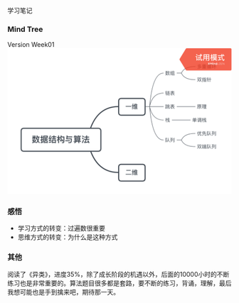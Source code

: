 学习笔记


### Mind Tree

Version Week01
![avatar](https://github.com/Lilyandlucy/algorithm010/blob/master/Week01/%E6%95%B0%E6%8D%AE%E7%BB%93%E6%9E%84%E4%B8%8E%E7%AE%97%E6%B3%95.png)

### 感悟
* 学习方式的转变：过遍数很重要
* 思维方式的转变：为什么是这种方式

### 其他
阅读了《异类》，进度35%，除了成长阶段的机遇以外，后面的10000小时的不断练习也是非常重要的。算法题目很多都是套路，要不断的练习，背诵，理解，最后我想可能也是手到擒来吧，期待那一天。
